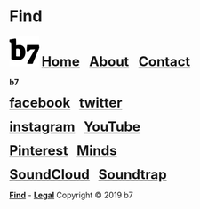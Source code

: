 # Find
<img alt="b7" width="54" height="54" src="b7.svg"> <strong><font size="5"><a href="https://b7.github.io">Home</a> &nbsp; <a href="https://b7.github.io/about">About</a> &nbsp; <a href="https://b7.github.io/contact">Contact</a></font></strong>

**b7**

<strong><font size="5"><a href="https://facebook.com/b7git" target="_blank">facebook</a></font></strong> &nbsp;&nbsp; <strong><font size="5"><a href="https://twitter.com/b7git" target="_blank">twitter</a></font></strong>

<strong><font size="5"><a href="https://instagram.com/b7git/" target="_blank">instagram</a></font></strong> &nbsp;&nbsp; <strong><font size="5"><a href="https://www.youtube.com/channel/UCt4T3OvxivlcvGg9Ah8hLQw" target="_blank">YouTube</a></font></strong>

<strong><font size="5"><a href="https://pinterest.de/b7git/" target="_blank">Pinterest</a></font></strong> &nbsp;&nbsp; <strong><font size="5"><a href="https://minds.com/b7git/" target="_blank">Minds</a></font></strong>

<strong><font size="5"><a href="https://soundcloud.com/b7git" target="_blank">SoundCloud</a></font></strong> &nbsp;&nbsp; <strong><font size="5"><a href="https://www.soundtrap.com/b7git" target="_blank">Soundtrap</a></font></strong>

<strong><a href="https://b7.github.io/find">Find</a></strong> - <strong><a href="https://b7.github.io/legal">Legal</a></strong> Copyright © 2019 b7
